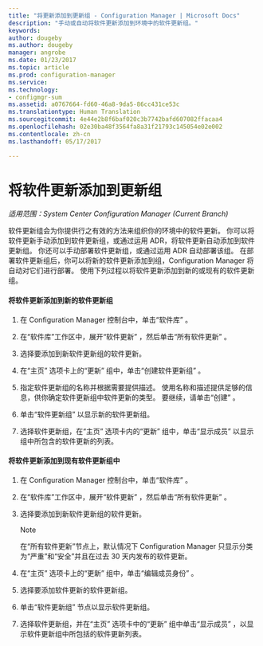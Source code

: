```yaml
---
title: "将更新添加到更新组 - Configuration Manager | Microsoft Docs"
description: "手动或自动将软件更新添加到环境中的软件更新组。"
keywords: 
author: dougeby
ms.author: dougeby
manager: angrobe
ms.date: 01/23/2017
ms.topic: article
ms.prod: configuration-manager
ms.service: 
ms.technology:
- configmgr-sum
ms.assetid: a0767664-fd60-46a8-9da5-86cc431ce53c
ms.translationtype: Human Translation
ms.sourcegitcommit: 4e44e2b8f6baf020c3b7742bafd607082ffacaa4
ms.openlocfilehash: 02e30ba48f3564fa8a31f21793c145054e02e002
ms.contentlocale: zh-cn
ms.lasthandoff: 05/17/2017

---
```


# <a name="add-software-updates-to-an-update-group"></a>将软件更新添加到更新组  

*适用范围：System Center Configuration Manager (Current Branch)*

 软件更新组会为你提供行之有效的方法来组织你的环境中的软件更新。 你可以将软件更新手动添加到软件更新组，或通过运用 ADR，将软件更新自动添加到软件更新组。 你还可以手动部署软件更新组，或通过运用 ADR 自动部署该组。 在部署软件更新组后，你可以将新的软件更新添加到组，Configuration Manager 将自动对它们进行部署。 使用下列过程以将软件更新添加到新的或现有的软件更新组。  

#### <a name="to-add-software-updates-to-a-new-software-update-group"></a>将软件更新添加到新的软件更新组  

1.  在 Configuration Manager 控制台中，单击“软件库” 。  

2.  在“软件库”工作区中，展开“软件更新” ，然后单击“所有软件更新” 。  

3.  选择要添加到新软件更新组的软件更新。  

4.  在“主页”  选项卡上的“更新”  组中，单击“创建软件更新组” 。  

5.  指定软件更新组的名称并根据需要提供描述。 使用名称和描述提供足够的信息，供你确定软件更新组中软件更新的类型。 要继续，请单击“创建” 。  

6.  单击“软件更新组”  以显示新的软件更新组。  

7.  选择软件更新组，在“主页”  选项卡内的“更新”  组中，单击“显示成员”  以显示组中所包含的软件更新的列表。  

#### <a name="to-add-software-updates-to-an-existing-software-update-group"></a>将软件更新添加到现有软件更新组中  

1.  在 Configuration Manager 控制台中，单击“软件库” 。  

2.  在“软件库”工作区中，展开“软件更新” ，然后单击“所有软件更新” 。  

3.  选择要添加到新软件更新组的软件更新。  

    > [!NOTE]  
    >  在“所有软件更新”节点上，默认情况下 Configuration Manager 只显示分类为“严重”和“安全”并且在过去 30 天内发布的软件更新。  

4.  在“主页”  选项卡上的“更新”  组中，单击“编辑成员身份” 。  

5.  选择要添加软件更新的软件更新组。  

6.  单击“软件更新组”  节点以显示软件更新组。  

7.  选择软件更新组，并在“主页”  选项卡中的“更新”  组中单击“显示成员”  ，以显示软件更新组中所包括的软件更新列表。  

